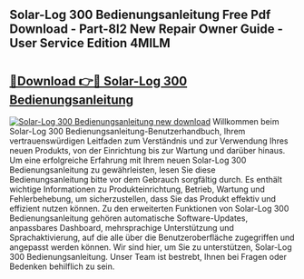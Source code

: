 ## Solar-Log 300 Bedienungsanleitung Free Pdf Download - Part-8l2 New Repair Owner Guide - User Service Edition 4MlLM

# <h2><a href="http://df1fbqy.blite.top/?on=Solar-Log+300+Bedienungsanleitung">🔗Download 👉🔴 Solar-Log 300 Bedienungsanleitung</a></h2>

[![Solar-Log 300 Bedienungsanleitung new download](https://i.imgur.com/lujVjoI.png)](http://df1fbqy.blite.top/?on=Solar-Log+300+Bedienungsanleitung)
Willkommen beim Solar-Log 300 Bedienungsanleitung-Benutzerhandbuch, Ihrem vertrauenswürdigen Leitfaden zum Verständnis und zur Verwendung Ihres neuen Produkts, von der Einrichtung bis zur Wartung und darüber hinaus. Um eine erfolgreiche Erfahrung mit Ihrem neuen Solar-Log 300 Bedienungsanleitung zu gewährleisten, lesen Sie diese Bedienungsanleitung bitte vor dem Gebrauch sorgfältig durch. Es enthält wichtige Informationen zu Produkteinrichtung, Betrieb, Wartung und Fehlerbehebung, um sicherzustellen, dass Sie das Produkt effektiv und effizient nutzen können. Zu den erweiterten Funktionen von Solar-Log 300 Bedienungsanleitung gehören automatische Software-Updates, anpassbares Dashboard, mehrsprachige Unterstützung und Sprachaktivierung, auf die alle über die Benutzeroberfläche zugegriffen und angepasst werden können. Wir sind hier, um Sie zu unterstützen, Solar-Log 300 Bedienungsanleitung. Unser Team ist bestrebt, Ihnen bei Fragen oder Bedenken behilflich zu sein.
